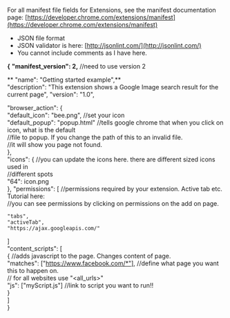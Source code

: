 For all manifest file fields for Extensions, see the manifest documentation page:
[https://developer.chrome.com/extensions/manifest](https://developer.chrome.com/extensions/manifest)

* JSON file format
* JSON validator is here: [http://jsonlint.com/](http://jsonlint.com/)
* You cannot include comments as I have here.


**{**
  **"manifest_version": 2,** //need to use version 2

 ** "name": "Getting started example",**  
  "description": "This extension shows a Google Image search result for the current page",
  "version": "1.0",

  "browser_action": {  
    "default_icon": "bee.png",    //set your icon  
    "default_popup": "popup.html" //tells google chrome that when you click on icon, what is the default   
                                  //file to popup. If you change the path of this to an invalid file.   
                                  //it will show you page not found.  
  },  
  "icons": { //you can update the icons here. there are different sized icons used in   
             //different spots  
  "64": icon.png  
  },
  "permissions": [  //permissions required by your extension. Active tab etc. Tutorial here:  
                    //you can see permissions by clicking on permissions on the add on page.  

    "tabs",  
    "activeTab",  
    "https://ajax.googleapis.com/"  
  ]  
  "content_scripts": [  
    {                   //adds javascript to the page. Changes content of page.  
      "matches": ["https://www.facebook.com/*"], //define what page you want this to happen on.   
                                                  // for all websites use "<all_urls>"  
      "js": ["myScript.js"]  //link to script you want to run!!  
    }  
  ]  
}  
